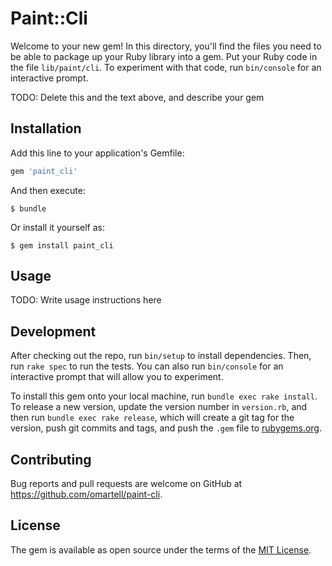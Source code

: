 # Paint::Cli

Welcome to your new gem! In this directory, you'll find the files you need to be able to package up your Ruby library into a gem. Put your Ruby code in the file `lib/paint/cli`. To experiment with that code, run `bin/console` for an interactive prompt.

TODO: Delete this and the text above, and describe your gem

## Installation

Add this line to your application's Gemfile:

```ruby
gem 'paint_cli'
```

And then execute:

    $ bundle

Or install it yourself as:

    $ gem install paint_cli

## Usage

TODO: Write usage instructions here

## Development

After checking out the repo, run `bin/setup` to install dependencies. Then, run `rake spec` to run the tests. You can also run `bin/console` for an interactive prompt that will allow you to experiment.

To install this gem onto your local machine, run `bundle exec rake install`. To release a new version, update the version number in `version.rb`, and then run `bundle exec rake release`, which will create a git tag for the version, push git commits and tags, and push the `.gem` file to [rubygems.org](https://rubygems.org).

## Contributing

Bug reports and pull requests are welcome on GitHub at https://github.com/omartell/paint-cli.


## License

The gem is available as open source under the terms of the [MIT License](http://opensource.org/licenses/MIT).

